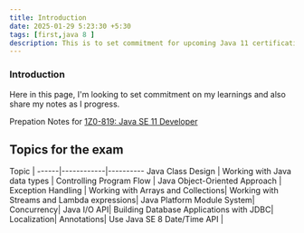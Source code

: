 ```yaml
---
title: Introduction
date: 2025-01-29 5:23:30 +5:30
tags: [first,java 8 ]
description: This is to set commitment for upcoming Java 11 certification preparation.
---
```

### Introduction
Here in this page, I'm looking to set commitment on my learnings and also share my notes as I progress.

Prepation Notes for <a href="https://mylearn.oracle.com/ou/exam/java-se-11-developer-1z0-819/105037/110627/170353">1Z0-819: Java SE 11 Developer</a>

## Topics for the exam

Topic | 
------|------------|----------
  Java Class Design | 
  Working with Java data types | 
  Controlling Program Flow | 
  Java Object-Oriented Approach | 
  Exception Handling |
  Working with Arrays and Collections|
  Working with Streams and Lambda expressions|
  Java Platform Module System|
  Concurrency|
  Java I/O API|
  Building Database Applications with JDBC|
  Localization| 
  Annotations|
  Use Java SE 8 Date/Time API |
  
  









